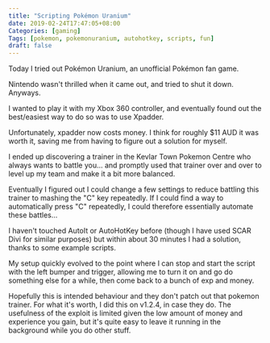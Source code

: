 ```yaml
---
title: "Scripting Pokémon Uranium"
date: 2019-02-24T17:47:05+08:00
Categories: [gaming]
Tags: [pokemon, pokemonuranium, autohotkey, scripts, fun]
draft: false
---
```


Today I tried out Pokémon Uranium, an unofficial Pokémon fan game.

Nintendo wasn't thrilled when it came out, and tried to shut it down. Anyways.

I wanted to play it with my Xbox 360 controller, and eventually found out the best/easiest way to do so was to use Xpadder.

Unfortunately, xpadder now costs money. I think for roughly $11 AUD it was worth it, saving me from
having to figure out a solution for myself.

I ended up discovering a trainer in the Kevlar Town Pokemon Centre who always wants to battle you... 
and promptly used that trainer over and over to level up my team and make it a bit more balanced.

Eventually I figured out I could change a few settings to reduce battling this trainer to mashing the "C" key repeatedly. 
If I could find a way to automatically press "C" repeatedly, I could therefore essentially automate these battles...

I haven't touched AutoIt or AutoHotKey before (though I have used SCAR Divi for similar purposes) but within about 30 minutes I had a solution, thanks to some example scripts.

My setup quickly evolved to the point where I can stop and start the script with the left bumper and trigger, allowing me to turn it on and go do something else for a while, then come back to a bunch of exp and money.

Hopefully this is intended behaviour and they don't patch out that pokemon trainer. For what it's worth, I did this on v1.2.4, in case they do. The usefulness of the exploit is limited given the low amount of money and experience you gain, but it's quite easy to leave it running in the background while you do other stuff.